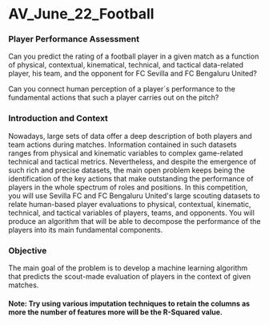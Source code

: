 # AV_June_22_Football

### Player Performance Assessment


Can you predict the rating of a football player in a given match as a function of physical, contextual, kinematical, technical, and tactical data-related player, his team, and the opponent for FC Sevilla and FC Bengaluru United?


Can you connect human perception of a player´s performance to the fundamental actions that such a player carries out on the pitch?




### Introduction and Context


Nowadays, large sets of data offer a deep description of both players and team actions during matches. Information contained in such datasets ranges from physical and kinematic variables to complex game-related technical and tactical metrics. Nevertheless, and despite the emergence of such rich and precise datasets, the main open problem keeps being the identification of the key actions that make outstanding the performance of players in the whole spectrum of roles and positions. In this competition, you will use Sevilla FC and FC Bengaluru United's large scouting datasets to relate human-based player evaluations to physical, contextual, kinematic, technical, and tactical variables of players, teams, and opponents. You will produce an algorithm that will be able to decompose the performance of the players into its main fundamental components.




### Objective

The main goal of the problem is to develop a machine learning algorithm that predicts the scout-made evaluation of players in the context of given matches.

#### Note: Try using various imputation techniques to retain the columns as more the number of features more will be the R-Squared value.


